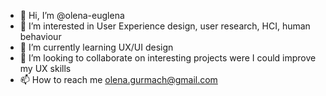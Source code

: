 - 👋 Hi, I’m @olena-euglena
- 👀 I’m interested in User Experience design, user research, HCI, human behaviour 
- 🌱 I’m currently learning UX/UI design
- 💞️ I’m looking to collaborate on interesting projects were I could improve my UX skills
- 📫 How to reach me olena.gurmach@gmail.com

